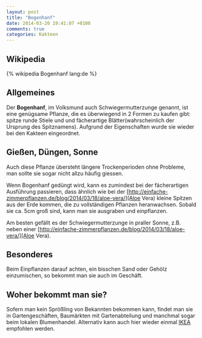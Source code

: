 ```yaml
---
layout: post
title: "Bogenhanf"
date: 2014-03-20 19:41:07 +0100
comments: true
categories: Kakteen
---
```

## Wikipedia
{% wikipedia Bogenhanf lang:de %} 

## Allgemeines
Der **Bogenhanf**, im Volksmund auch Schwiegermutterzunge genannt, ist eine genügsame Pflanze, die es überwiegend in 2 Formen zu kaufen gibt: spitze runde Stiele und und fächerartige Blätter(wahrscheinlich der Ursprung des Spitznamens). Aufgrund der Eigenschaften wurde sie wieder bei den Kakteen eingeordnet.

## Gießen, Düngen, Sonne
Auch diese Pflanze übersteht längere Trockenperioden ohne Probleme, man sollte sie sogar nicht allzu häufig giessen.

Wenn Bogenhanf gedüngt wird, kann es zumindest bei der fächerartigen Ausführung passieren, dass ähnlich wie bei der [http://einfache-zimmerpflanzen.de/blog/2014/03/18/aloe-vera/](Aloe Vera) kleine Spitzen aus der Erde kommen, die zu vollständigen Pflanzen heranwachsen. Sobald sie ca. 5cm groß sind, kann man sie ausgraben und einpflanzen.

Am besten gefällt es der Schwiegermutterzunge in praller Sonne, z.B. neben einer [http://einfache-zimmerpflanzen.de/blog/2014/03/18/aloe-vera/](Aloe Vera).

## Besonderes
Beim Einpflanzen darauf achten, ein bisschen Sand oder Gehölz einzumischen, so bekommt man sie auch im Geschäft.

## Woher bekommt man sie?
Sofern man kein Sprößling von Bekannten bekommen kann, findet man sie in Gartengeschäften, Baumärkten mit Gartenabteilung und manchmal sogar beim lokalen Blumenhandel. Alternativ kann auch hier wieder einmal [IKEA](http://m.ikea.com/de/de/catalog/products/art/90144909/) empfohlen werden.
